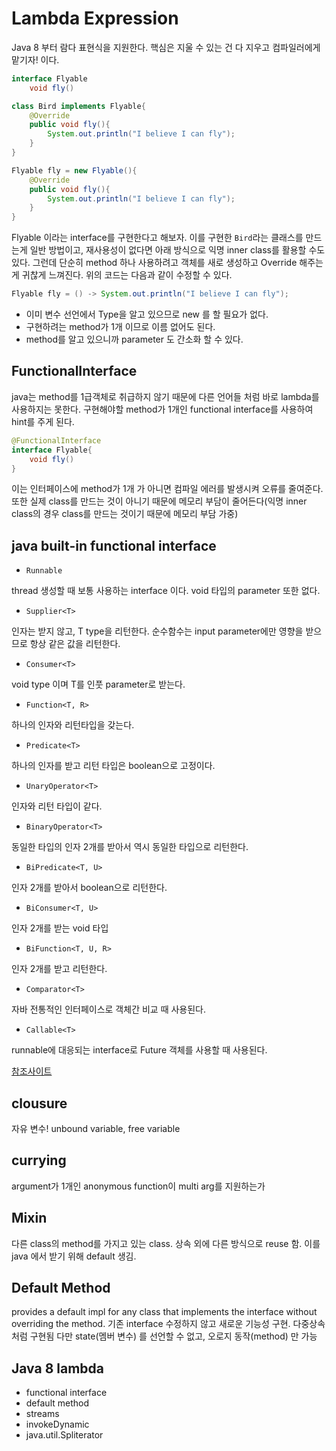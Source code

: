 # Lambda Expression

Java 8 부터 람다 표현식을 지원한다.
핵심은 지울 수 있는 건 다 지우고 컴파일러에게 맡기자! 이다.

```java
interface Flyable
    void fly()

class Bird implements Flyable{
    @Override
    public void fly(){
        System.out.println("I believe I can fly");
    }
}

Flyable fly = new Flyable(){
    @Override
    public void fly(){
        System.out.println("I believe I can fly");
    }
}
```

Flyable 이라는 interface를 구현한다고 해보자. 이를 구현한 ``Bird``라는 클래스를 만드는게 일반 방법이고,
재사용성이 없다면 아래 방식으로 익명 inner class를 활용할 수도 있다. 그런데 단순히 method 하나 사용하려고
객체를 새로 생성하고 Override 해주는 게 귀찮게 느껴진다. 위의 코드는 다음과 같이 수정할 수 있다.

```java
Flyable fly = () -> System.out.println("I believe I can fly");
```

- 이미 변수 선언에서 Type을 알고 있으므로 new 를 할 필요가 없다.
- 구현하려는 method가 1개 이므로 이름 없어도 된다.
- method를 알고 있으니까 parameter 도 간소화 할 수 있다.

## FunctionalInterface

java는 method를 1급객체로 취급하지 않기 때문에 다른 언어들 처럼 바로 lambda를 사용하지는 못한다.
구현해야할 method가 1개인 functional interface를 사용하여 hint를 주게 된다.

```java
@FunctionalInterface
interface Flyable{
    void fly()
}
```

이는 인터페이스에 method가 1개 가 아니면 컴파일 에러를 발생시켜 오류를 줄여준다.
또한 실제 class를 만드는 것이 아니기 때문에 메모리 부담이 줄어든다(익명 inner class의 경우 class를 만드는 것이기 때문에 메모리 부담 가중)

## java built-in functional interface

- ``Runnable``

thread 생성할 때 보통 사용하는 interface 이다.
void 타입의 parameter 또한 없다.

- ``Supplier<T>``

인자는 받지 않고, T type을 리턴한다. 순수함수는 input parameter에만 영향을 받으므로
항상 같은 값을 리턴한다.

- ``Consumer<T>``

void type 이며 T를 인풋 parameter로 받는다.

- ``Function<T, R>``

하나의 인자와 리턴타입을 갖는다.

- ``Predicate<T>``

하나의 인자를 받고 리턴 타입은 boolean으로 고정이다.

- ``UnaryOperator<T>``

인자와 리턴 타입이 같다.

- ``BinaryOperator<T>``

동일한 타입의 인자 2개를 받아서 역시 동일한 타입으로 리턴한다.

- ``BiPredicate<T, U>``

인자 2개를 받아서 boolean으로 리턴한다.

- ``BiConsumer<T, U>``

인자 2개를 받는 void 타입

- ``BiFunction<T, U, R>``

인자 2개를 받고 리턴한다.

- ``Comparator<T>``

자바 전통적인 인터페이스로 객체간 비교 때 사용된다.

- ``Callable<T>``

runnable에 대응되는 interface로 Future 객체를 사용할 때 사용된다.

[참조사이트](http://multifrontgarden.tistory.com/125?category=471239)

## clousure

자유 변수! unbound variable, free variable

## currying

argument가 1개인 anonymous function이 multi arg를 지원하는가

## Mixin

다른 class의 method를 가지고 있는 class. 상속 외에 다른 방식으로 reuse 함.
이를 java 에서 받기 위해 default 생김.

## Default Method

provides a default impl for any class that implements the interface without overriding the method.
기존 interface 수정하지 않고 새로운 기능성 구현. 다중상속처럼 구현됨
다만 state(멤버 변수) 를 선언할 수 없고, 오로지 동작(method) 만 가능

## Java 8 lambda

- functional interface
- default method
- streams
- invokeDynamic
- java.util.Spliterator